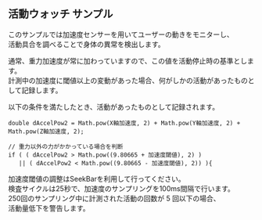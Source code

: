 ## 活動ウォッチ サンプル

このサンプルでは加速度センサーを用いてユーザーの動きをモニターし、  
活動具合を調べることで身体の異常を検出します。  

通常、重力加速度が常に加わっていますので、この値を活動停止時の基準とします。  
計測中の加速度に閾値以上の変動があった場合、何がしかの活動があったものとして記録します。  

以下の条件を満たしたとき、活動があったものとして記録されます。  

    double dAccelPow2 = Math.pow(X軸加速度, 2) + Math.pow(Y軸加速度, 2) + Math.pow(Z軸加速度, 2);

    // 重力以外の力がかかっている場合を判断
    if ( ( dAccelPow2 > Math.pow((9.80665 + 加速度閾値), 2) )
       || ( dAccelPow2 < Math.pow((9.80665 - 加速度閾値), 2)) ){


加速度閾値の調整はSeekBarを利用して行ってください。  
検査サイクルは25秒で、加速度のサンプリングを100ms間隔で行います。  
250回のサンプリング中に計測された活動の回数が 5 回以下の場合、  
活動量低下を警告します。  
